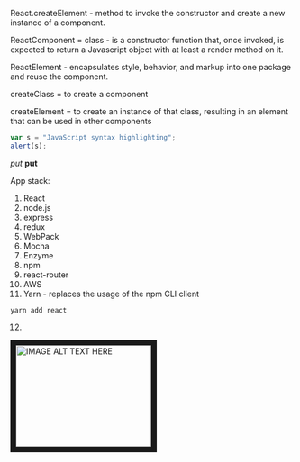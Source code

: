 React.createElement - method to invoke the constructor and create a new instance of a component.

ReactComponent = class - is a constructor function that, once invoked, is expected to return a Javascript object with at least a render method on it.

ReactElement - encapsulates style, behavior, and markup into one package and reuse the component.

createClass = to create a component

createElement = to create an instance of that class, resulting in an element that can be used in other components

```javascript
var s = "JavaScript syntax highlighting";
alert(s);
```


*put*
 **put**

App stack:

1. React
2. node.js
3. express
4. redux
5. WebPack
6. Mocha
7. Enzyme
8. npm
9. react-router
10. AWS
11. Yarn - replaces the usage of the npm CLI client 
```shell
yarn add react
```
		
12. 





<a href="http://www.youtube.com/watch?feature=player_embedded&v=YOUTUBE_VIDEO_ID_HERE
" target="_blank"><img src="http://img.youtube.com/vi/YOUTUBE_VIDEO_ID_HERE/0.jpg" 
alt="IMAGE ALT TEXT HERE" width="240" height="180" border="10" /></a>
